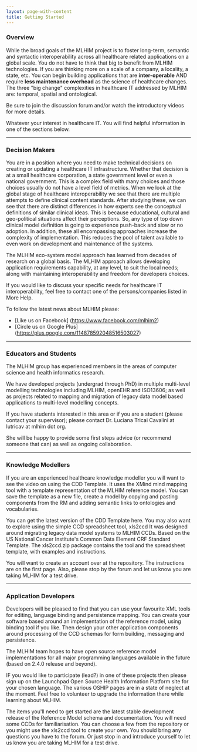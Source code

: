 ```yaml
---
layout: page-with-content
title: Getting Started
---
```



<h3 id="overview">Overview</h3>

While the broad goals of the MLHIM project is to foster long-term,
semantic and syntactic interoperability across all healthcare related
applications on a global scale.
You do not have to think that big to benefit from MLHIM
technologies.
If you are thinking more on a scale of a company, a locality, a state,
etc.
You can begin building applications that are **inter-operable** AND
require **less maintenance overhead**
as  the science of healthcare changes.
The three "big change" complexities in healthcare IT addressed by
MLHIM are: temporal, spatial and ontological.

Be sure to join the discussion forum and/or watch the introductory
videos for more details.

Whatever your interest in healthcare IT. You will find helpful
information in one of the sections below.

------------------------------

<h3 id="decision-makers"> Decision Makers </h3>

You are in a position where you need to make technical decisions on
creating or updating a healthcare IT infrastructure.
Whether that decision is at a small healthcare corporation, a state
government level or even a national government.
This is a complex field with many choices and those choices usually do
not have a level field of metrics.
When we look at the global stage of healthcare interoperability we see
that there are multiple attempts to define clinical content
standards.
After studying these, we can see that there are distinct differences
in how experts see the conceptual definitions of similar clinical
ideas.
This is because educational, cultural and geo-political situations
affect their perceptions.
So, any type of top down clinical model definition is going to
experience push-back and slow or no adoption.
In addition, these all encompassing approaches increase the complexity
of implementation.
This reduces the pool of talent available to even work on development
and maintenance of the systems.

The MLHIM eco-system model approach has learned from decades of
research on a global basis.  The MLHIM approach allows developing
application requirements capability, at any level, to suit the local
needs; along with maintaining interoperability and freedom for
developers choices.

If you would like to discuss your specific needs for healthcare IT
interoperability, feel free to contact one of the persons/companies
listed in More Help.



To follow the latest news about MLHIM please:

* [Like us on Facebook] (https://www.facebook.com/mlhim2)
* [Circle us on Google Plus] (https://plus.google.com/114878592048516503027)

-------------------------------

<h3 id="educators-students"> Educators and Students
</h3>

The MLHIM group has experienced members in the areas of computer
science and health informatics research.

We have developed projects (undergrad through PhD) in multiple
multi-level modelling technologies including MLHIM, openEHR and
ISO13606; as well as projects related to mapping and migration of
legacy data model based applications to multi-level modelling
concepts.

If you have students interested in this area or if you are a student
(please contact your supervisor); please contact Dr. Luciana Tricai
Cavalini at lutricav at mlhim dot org.

She will be happy to provide some first steps advice (or recommend
someone that can)  as well as ongoing collaboration.

-------------------------------

<h3 id="knowledge-modellers"> Knowledge Modellers </h3>

If you are an experienced healthcare knowledge modeller you will want
to see the video on using the CDD Template. It uses the XMind mind
mapping tool with a template representation of the MLHIM reference
model.  You can save the template as a new file, create a model by
copying and pasting components from the RM and adding semantic links
to ontologies and vocabularies.

You can get the latest version of the CDD Template here.  You may also
want to explore using the simple CCD spreadsheet tool, xls2ccd   It
was designed around migrating legacy data model systems to MLHIM CCDs.
 Based on the US National Cancer Institute's Common Data Element CRF
Standard Template.  The xls2ccd.zip  package contains the tool and the
spreadsheet template, with examples and instructions.


You will want to create an account over at the repository.  The
instructions are on the first page.  Also, please stop by the forum
and let us know you are taking MLHIM for a test drive.



-------------------------------


<h3 id="app-devs"> Application Developers </h3>

Developers will be pleased to find that you can use your favourite XML
tools for editing, language binding and persistence mapping.  You can
create your software based around an implementation of the reference
model, using binding tool if you like.  Then design your other
application components around processing of the CCD schemas for form
building, messaging and persistence.

The MLHIM team hopes to have
open source reference model implementations for all major programming
languages available in the future (based on 2.4.0 release and beyond).

IF you would like to participate (lead?) in one of these projects
then please sign up on the Launchpad Open Source Health Information
Platform site for your chosen language.     The various OSHIP pages
are in a state of neglect at the moment.  Feel free to volunteer to
upgrade the information there while learning about MLHIM.

The items you'll need to get started are the latest stable development
release of the Reference Model schema and documentation.  You will
need some CCDs for familiarisation.  You can choose a few from the
repository or you might use the xls2ccd tool to create your own.  You
should bring any questions you have to the forum.  Or just stop in and
introduce yourself to let us know you are taking MLHIM for a test
drive.

